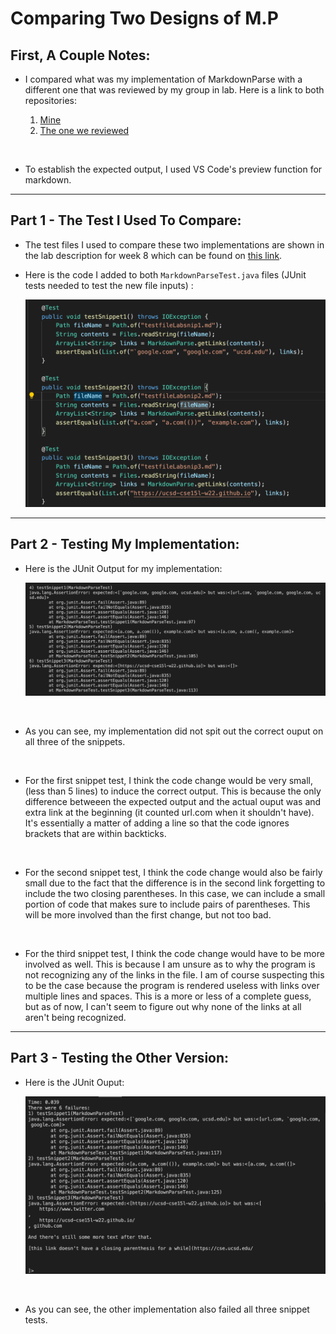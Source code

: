 # Comparing Two Designs of M.P

## First, A Couple Notes:


* I compared what was my implementation of MarkdownParse with a different one that was reviewed by my group in lab. Here is a link to both repositories:

    1. [Mine](https://github.com/fighterkabir/markdown-parse)
    2. [The one we reviewed](https://github.com/LippsVega/markdown-parse)

<p>&nbsp;</p>
 
 * To establish the expected output, I used VS Code's preview function for markdown.

---
## Part 1 - The Test I Used To Compare:

* The test files I used to compare these two implementations are shown in the lab description for week 8 which can be found on [this link](https://ucsd-cse15l-w22.github.io/week/week8/#week-8-lab-report).

* Here is the code I added to both `MarkdownParseTest.java` files (JUnit tests needed to test the new file inputs) :

    ![Image](TesterCode.png)

---
## Part 2 - Testing My Implementation:

* Here is the JUnit Output for my implementation:

    ![Image](myVOutput.png)

<p>&nbsp;</p>

* As you can see, my implementation did not spit out the correct ouput on all three of the snippets.

<p>&nbsp;</p>

* For the first snippet test, I think the code change would be very small, (less than 5 lines) to induce the correct output. This is because the only difference betweeen the expected output and the actual ouput was and extra link at the beginning (it counted url.com when it shouldn't have). It's essentially a matter of adding a line so that the code ignores brackets that are within backticks.

<p>&nbsp;</p>

* For the second snippet test, I think the code change would also be fairly small due to the fact that the difference is in the second link forgetting to include the two closing parentheses. In this case, we can include a small portion of code that makes sure to include pairs of parentheses. This will be more involved than the first change, but not too bad.

<p>&nbsp;</p>

* For the third snippet test, I think the code change would have to be more involved as well. This is because I am unsure as to why the program is not recognizing any of the links in the file. I am of course suspecting this to be the case because the program is rendered useless with links over multiple lines and spaces. This is a more or less of a complete guess, but as of now, I can't seem to figure out why none of the links at all aren't being recognized.


---

## Part 3 - Testing the Other Version:

* Here is the JUnit Ouput:

    ![Image](otherVOutput.png)

<p>&nbsp;</p>

* As you can see, the other implementation also failed all three snippet tests.

